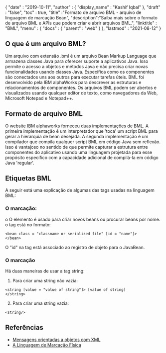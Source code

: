 {
  "date" : "2019-10-11",
  "author" : {
    "display_name" : "Kashif Iqbal"
},
  "draft" : "false",
  "toc" : true,
  "title" :"Formato de arquivo BML - arquivo de linguagem de marcação Bean",
  "description":"Saiba mais sobre o formato de arquivo BML e APIs que podem criar e abrir arquivos BML.",
  "linktitle" : "BML",
  "menu" : {
    "docs" : {
      "parent" : "web"
}
},
  "lastmod" : "2021-08-12"
}

## O que é um arquivo BML?

Um arquivo com extensão .bml é um arquivo Bean Markup Language que armazena classes Java para oferecer suporte a aplicativos Java. Isso permite o acesso a objetos e métodos Java e não precisa criar novas funcionalidades usando classes Java. Especifica como os componentes são conectados uns aos outros para executar tarefas úteis. BML foi desenvolvido pela IBM alphaWorks para descrever as estruturas e relacionamentos de componentes. Os arquivos BML podem ser abertos e visualizados usando qualquer editor de texto, como navegadores da Web, Microsoft Notepad e Notepad++.

## Formato de arquivo BML

O website IBM alphaworks forneceu duas implementações de BML. A primeira implementação é um interpretador que 'toca' um script BML para gerar a hierarquia de bean desejada. A segunda implementação é um compilador que compila qualquer script BML em código Java sem reflexão. Isso é vantajoso no sentido de que permite capturar a estrutura entre componentes do aplicativo usando uma linguagem projetada para esse propósito específico com a capacidade adicional de compilá-la em código Java 'regular'.

## Etiquetas BML

A seguir está uma explicação de algumas das tags usadas na linguagem BML:

### O<bean> marcação:

o<bean> O elemento é usado para criar novos beans ou procurar beans por nome. o<bean> tag está no formato:
```
<bean class = "classname or serialized file" [id = "name"]>
</bean>
```
O "id" na tag está associado ao registro de objeto para o JavaBean.

### O<string> marcação

Há duas maneiras de usar a tag string:

1. Para criar uma string não vazia:

```
<string [value = "value of string"]> [value of string]
</string>
```
2. Para criar uma string vazia:

```
<string/>
```
## Referências

* [Mensagens orientadas a objetos com XML](https://docs.oracle.com/cd/A87860_01/doc/appdev.817/a86030/adx16nt5.htm)
* [A Linguagem de Marcação Física](http://web.mit.edu/mecheng/pml/standards.htm)


